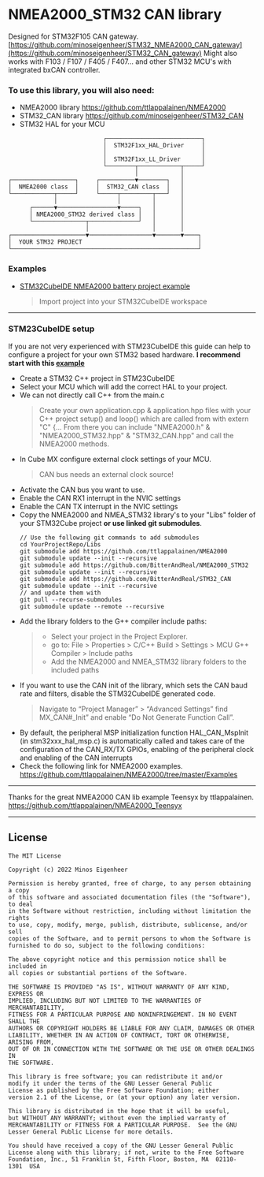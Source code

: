# NMEA2000_STM32 CAN library

Designed for STM32F105 CAN gateway.
[https://github.com/minoseigenheer/STM32_NMEA2000_CAN_gateway](https://github.com/minoseigenheer/STM32_CAN_gateway)
Might also works with F103 / F107 / F405 / F407... and other STM32 MCU's with integrated bxCAN controller.


### To use this library, you will also need:
  - NMEA2000 library https://github.com/ttlappalainen/NMEA2000
  - STM32_CAN library https://github.com/minoseigenheer/STM32_CAN
  - STM32 HAL for your MCU
```
                           ┌───────────────────────────┐
                           │  STM32F1xx_HAL_Driver     │
                           │                           │
                           │  STM32F1xx_LL_Driver      │
                           └────────┬────────────┬─────┘
                                    │            │
┌──────────────────┐     ┌──────────▼────────┐   │
│  NMEA2000 class  │     │  STM32_CAN class  │   │
└────────────┬─────┘     └─────┬─────────┬───┘   │
             │                 │         │       │
      ┌──────▼─────────────────▼─────┐   │       │
      │ NMEA2000_STM32 derived class │   │       │
      └───────────────┬──────────────┘   │       │
                      │                  │       │
┌─────────────────────▼──────────────────▼───────▼────┐
│  YOUR STM32 PROJECT                                 │
└─────────────────────────────────────────────────────┘
```

### Examples
- [STM32CubeIDE NMEA2000 battery project example](https://github.com/minoseigenheer/STM32_NMEA2000_CAN_gateway/tree/main/STM32CubeIDE%20NMEA2000%20battery%20example)
  > Import project into your STM32CubeIDE workspace
---
### STM23CubeIDE setup 
If you are not very experienced with STM23CubeIDE this guide can help to configure a project for your own STM32 based hardware.
**I recommend start with this [example](https://github.com/BitterAndReal/STM32_NMEA2000_CAN_gateway/tree/main/STM32CubeIDE%20NMEA2000%20battery%20example)**
  - Create a STM32 C++ project in STM23CubeIDE
  - Select your MCU which will add the correct HAL to your project.
  - We can not directly call C++ from the main.c
    > Create your own application.cpp & application.hpp files with your C++ project setup() and loop() which are called from with extern "C" {...
    > From there you can include "NMEA2000.h" & "NMEA2000_STM32.hpp" & "STM32_CAN.hpp" and call the NMEA2000 methods. 
  - In Cube MX configure external clock settings of your MCU. 
    > CAN bus needs an external clock source!
  - Activate the CAN bus you want to use.
  - Enable the CAN RX1 interrupt in the NVIC settings
  - Enable the CAN TX interrupt in the NVIC settings
  - Copy the NMEA2000 and NMEA_STM32 library's to your "Libs" folder of your STM32Cube project 
    **or use linked git submodules**.
    ```
    // Use the following git commands to add submodules
    cd YourProjectRepo/Libs
    git submodule add https://github.com/ttlappalainen/NMEA2000
    git submodule update --init --recursive
    git submodule add https://github.com/BitterAndReal/NMEA2000_STM32
    git submodule update --init --recursive
    git submodule add https://github.com/BitterAndReal/STM32_CAN
    git submodule update --init --recursive
    // and update them with 
    git pull --recurse-submodules
    git submodule update --remote --recursive
    ```
  - Add the library folders to the G++ compiler include paths:
    > - Select your project in the Project Explorer.
    > - go to: File > Properties > C/C++ Build > Settings > MCU G++ Compiler > Include paths
    > - Add the NMEA2000 and NMEA_STM32 library folders to the included paths
  - If you want to use the CAN init of the library, which sets the CAN baud rate and filters, disable the STM32CubeIDE generated code.
    > Navigate to “Project Manager” > “Advanced Settings” find MX_CAN#_Init” 
    > and enable “Do Not Generate Function Call”.
  - By default, the peripheral MSP initialization function HAL_CAN_MspInit (in stm32xxx_hal_msp.c) is automatically called and takes care of the configuration of the CAN_RX/TX GPIOs, enabling of the peripheral clock and enabling of the CAN interrupts
  - Check the following link for NMEA2000 examples. https://github.com/ttlappalainen/NMEA2000/tree/master/Examples

---
Thanks for the great NMEA2000 CAN lib example Teensyx by ttlappalainen.
https://github.com/ttlappalainen/NMEA2000_Teensyx

---
## License

    The MIT License

    Copyright (c) 2022 Minos Eigenheer

    Permission is hereby granted, free of charge, to any person obtaining a copy
    of this software and associated documentation files (the "Software"), to deal
    in the Software without restriction, including without limitation the rights
    to use, copy, modify, merge, publish, distribute, sublicense, and/or sell
    copies of the Software, and to permit persons to whom the Software is
    furnished to do so, subject to the following conditions:

    The above copyright notice and this permission notice shall be included in
    all copies or substantial portions of the Software.

    THE SOFTWARE IS PROVIDED "AS IS", WITHOUT WARRANTY OF ANY KIND, EXPRESS OR
    IMPLIED, INCLUDING BUT NOT LIMITED TO THE WARRANTIES OF MERCHANTABILITY,
    FITNESS FOR A PARTICULAR PURPOSE AND NONINFRINGEMENT. IN NO EVENT SHALL THE
    AUTHORS OR COPYRIGHT HOLDERS BE LIABLE FOR ANY CLAIM, DAMAGES OR OTHER
    LIABILITY, WHETHER IN AN ACTION OF CONTRACT, TORT OR OTHERWISE, ARISING FROM,
    OUT OF OR IN CONNECTION WITH THE SOFTWARE OR THE USE OR OTHER DEALINGS IN
    THE SOFTWARE.

    This library is free software; you can redistribute it and/or
    modify it under the terms of the GNU Lesser General Public
    License as published by the Free Software Foundation; either
    version 2.1 of the License, or (at your option) any later version.

    This library is distributed in the hope that it will be useful,
    but WITHOUT ANY WARRANTY; without even the implied warranty of
    MERCHANTABILITY or FITNESS FOR A PARTICULAR PURPOSE.  See the GNU
    Lesser General Public License for more details.

    You should have received a copy of the GNU Lesser General Public
    License along with this library; if not, write to the Free Software
    Foundation, Inc., 51 Franklin St, Fifth Floor, Boston, MA  02110-
    1301  USA
